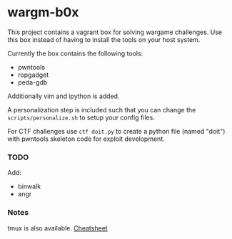 # wargm-b0x

This project contains a vagrant box for solving wargame challenges. Use this box instead of having to install the tools on your host system.

Currently the box contains the following tools:

- pwntools
- ropgadget
- peda-gdb

Additionally vim and ipython is added. 

A personalization step is included such that you can change the ``scripts/personalize.sh`` to setup your config files.

For CTF challenges use ``ctf doit.py`` to create a python file (named "doit") with pwntools skeleton code for exploit development.

### TODO
Add:
 - binwalk
 - angr

### Notes
tmux is also available. [Cheatsheet](https://gist.github.com/MohamedAlaa/2961058)
